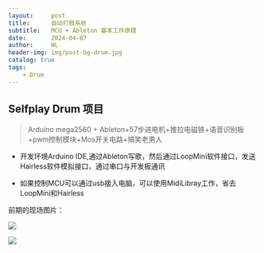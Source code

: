 ```yaml
---
layout:     post
title:      自动打鼓系统
subtitle:   MCU + Ableton 基本工作原理
date:       2024-04-07
author:     WL
header-img: img/post-bg-drum.jpg
catalog: true
tags:
    - Drum
---
```




## Selfplay Drum 项目

> Arduino mega2560 + Ableton+57步进电机+推拉电磁铁+语音识别板+pwm控制模块+Mos开关电路+搞笑老男人

- 开发环境Arduino IDE,通过Ableton写歌，然后通过LoopMini软件接口，发送Hairless软件模拟接口，通过串口与开发板通讯


- 如果控制MCU可以通过usb接入电脑，可以使用MidiLibray工作，省去LoopMini和Hairless

前期的现场图片：

![](https://nibilu.oss-cn-beijing.aliyuncs.com/img/IMG_3485.jpg)

![](https://nibilu.oss-cn-beijing.aliyuncs.com/img/IMG_3491.jpg)
